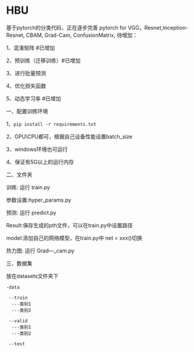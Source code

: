# HBU
基于pytorch的分类代码，正在逐步完善
pytorch for VGG，Resnet,Inception-Resnet,
CBAM,
Grad-Cam,
ConfusionMatrix,
待增加：

1、混淆矩阵  #已增加

2、预训练（迁移训练）#已增加

3、进行批量预测

4、优化损失函数

5、动态学习率 #已增加

一、配置训练环境

1、`pip install -r requirements.txt`

2、GPU\CPU都可，根据自己设备性能设置batch_size

3、windows环境也可运行

4、保证有5G以上的运行内存

二、文件夹

训练: 运行 train.py

参数设置:hyper_params.py

预测: 运行 predict.py

Result:保存生成的pth文件，可以在train.py中设置路径

model:添加自己的网络模型，在train.py中 net = xxx()切换

热力图: 运行 Grad—_cam.py

三、数据集
 
 放在datasets文件夹下
 
    -data
   
     --train
      ---类别1
      ---类别2
      
     --valid
      ---类别1
      ---类别2
      
     --test

